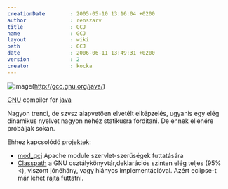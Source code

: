 ```yaml
---
creationDate        : 2005-05-10 13:16:04 +0200 
author              : renszarv 
title               : GCJ 
name                : GCJ 
layout              : wiki 
path                : GCJ 
date                : 2006-06-11 13:49:31 +0200 
version             : 2 
creator             : kocka 
---
```

![image](http://gcc.gnu.org/java/gcj.jpg)(http://gcc.gnu.org/java/)

[GNU](GNU.html) compiler for [java](java.html)

Nagyon trendi, de szvsz alapvetöen elvetélt elképzelés, ugyanis egy elég dinamikus nyelvet nagyon nehéz statikusra fordítani. De ennek ellenére próbálják sokan.

 Ehhez kapcsolódó projektek:

*   [mod_gcj](http://mod-gcj.sourceforge.net/) Apache module szervlet-szerüségek futtatására
*   [Classpath](http://www.gnu.org/software/classpath/) a GNU osztálykönyvtár,deklarációs szinten elég teljes (95%<), viszont jónéhány, vagy hiányos implementációval. Azért eclipse-t már lehet rajta futtatni.
